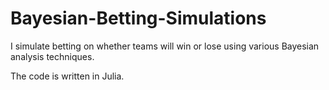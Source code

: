 # Bayesian-Betting-Simulations
I simulate betting on whether teams will win or lose using various Bayesian analysis techniques.

The code is written in Julia.
